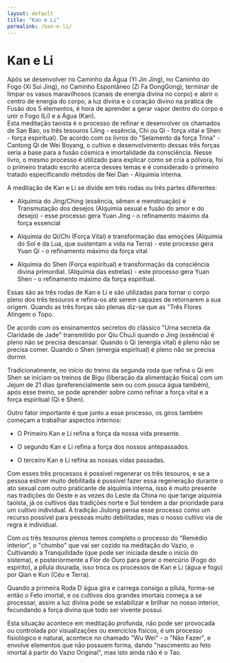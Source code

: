 ```yaml
---
layout: default
title: "Kan e Li"
permalink: /kan-e-li/
---
```


# Kan e Li
 

Após se desenvolver no Caminho da Água (Yi Jin Jing), no Caminho do Fogo (Xi Sui Jing), no Caminho Espontâneo (Zi Fa DongGong), terminar de limpar os vasos maravilhosos (canais de energia divina no corpo) e abrir o centro de energia do corpo, a luz divina e o coração divino na prática de Fusão dos 5 elementos, é hora de aprender a gerar vapor dentro do corpo e unir o Fogo (Li) e a Água (Kan).  
Esta meditação taoista é o processo de refinar e desenvolver os chamados de San Bao, os três tesouros (Jing - essência, Chi ou Qi - força vital e Shen - força espiritual). De acordo com os livros do "Selamento da força Trina" - Cantong Qi de Wei Boyang, o cultivo e desenvolvimento dessas três forças seria a base para a fusão cósmica e imortalidade da consciência. Nesse livro, o mesmo processo é utilizado para explicar como se cria a pólvora, foi o primeiro tratado escrito acerca desses temas e é considerado o primeiro tratado especificando métodos de Nei Dan - Alquimia interna.  
 
A meditação de Kan e Li se divide em três rodas ou três partes diferentes:
 
- Alquimia do Jing/Ching (essência, sêmen e menstruação) e Transmutação dos desejos (Alquimia sexual e fusão do amor e do desejo) - esse processo gera Yuan Jing - o refinamento máximo da força essencial
 
- Alquimia do Qi/Chi (Força Vital) e transformação das emoções (Alquimia do Sol e da Lua, que sustentam a vida na Terra) - este processo gera Yuan Qi - o refinamento máximo da força vital
 
- Alquimia do Shen (Força espiritual) e transformação da consciência divina primordial. (Alquimia das estrelas) - este processo gera Yuan Shen - o refinamento máximo da força espiritual.
 
Essas são as três rodas de Kan e Li e são utilizadas para tornar o corpo pleno dos três tesouros e refina-os até serem capazes de retornarem a sua origem. Quando as três forças são plenas diz-se que as "Três Flores Atingem o Topo.  
 
De acordo com os ensinamentos secretos do clássico "Urna secreta da Claridade de Jade" transmitido por Qiu ChuJi quando o Jing (essência) é pleno não se precisa descansar.
Quando o Qi (energia vital) é pleno não se precisa comer.
Quando o Shen (energia espiritual) é pleno não se precisa dormir.  
 
Tradicionalmente, no início do treino da segunda roda que refina o Qi em Shen se iniciam os treinos de Bigu (liberação da alimentação física) com um Jejum de 21 dias (preferencialmente sem ou com pouca água também), após esse treino, se pode aprender sobre como refinar a força vital e a força espiritual (Qi e Shen).  
 
Outro fator importante é que junto a esse processo, os giros também começam a trabalhar aspectos internos:
 
- O Primeiro Kan e Li refina a força da nossa vida presente.
 
- O segundo Kan e Li refina a força dos nossos antepassados.
 
- O terceiro Kan e Li refina as nossas vidas passadas.
 
Com esses três processos é possível regenerar os três tesouros, e se a pessoa estiver muito debilitada é possível fazer essa regeneração durante o ato sexual com outro praticante de alquimia interna, isso é muito presente nas tradições do Oeste e as vezes do Leste da China no que tange alquimia taoista, já os cultivos das tradições norte e Sul tendem a dar prioridade para um cultivo individual. A tradição Jiulong pensa esse processo como um recurso possível para pessoas muito debilitadas, mas o nosso cultivo via de regra é individual.  
 
Com os três tesouros plenos temos completo o processo do "Remédio interior", o "chumbo" que vai ser cozido na meditação do Vazio, o Cultivando a Tranquilidade (que pode ser iniciada desde o início do sistema), e posteriormente a Flor de Ouro para gerar o mercúrio (Fogo do espírito), a pílula dourada, isso troca os processos de Kan e Li (água e fogo) por Qian e Kun (Céu e Terra).  
 
Quando a primeira Roda D´água gira e carrega consigo a pílula, forma-se então o Feto imortal, e os cultivos dos grandes imortais começa a se processar, assim a luz divina pode se estabilizar e brilhar no nosso interior, fecundando a força divina que todo ser vivente possui.  
 
Esta situação acontece em meditação profunda, não pode ser provocada ou controlada por visualizações ou exercícios físicos, é um processo fisiológico e natural, acontece no chamado "Wu Wei" - o "Não Fazer", e envolve elementos que não possuem forma, dando "nascimento ao feto imortal á partir do Vazio Original", mas isto ainda não é o Tao. 